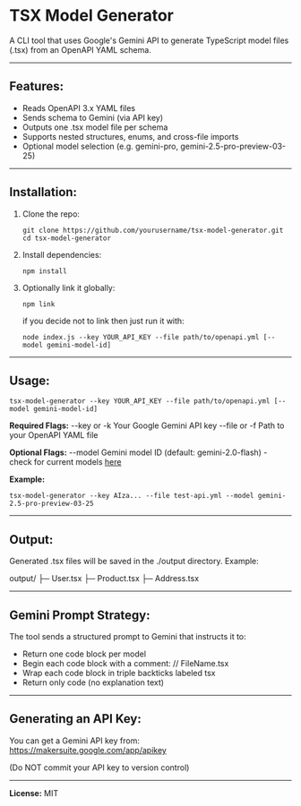 # TSX Model Generator

A CLI tool that uses Google's Gemini API to generate TypeScript model files (.tsx) from an OpenAPI YAML schema.

------------------------------------------------------------

## Features:

- Reads OpenAPI 3.x YAML files
- Sends schema to Gemini (via API key)
- Outputs one .tsx model file per schema
- Supports nested structures, enums, and cross-file imports
- Optional model selection (e.g. gemini-pro, gemini-2.5-pro-preview-03-25)

------------------------------------------------------------

## Installation:

1. Clone the repo:

   `git clone https://github.com/yourusername/tsx-model-generator.git`
   `cd tsx-model-generator`

2. Install dependencies:

   `npm install`

3. Optionally link it globally:

   `npm link`

    if you decide not to link then just run it with:

    `node index.js --key YOUR_API_KEY --file path/to/openapi.yml [--model gemini-model-id]`

------------------------------------------------------------

## Usage:

`tsx-model-generator --key YOUR_API_KEY --file path/to/openapi.yml [--model gemini-model-id]`

**Required Flags:**
--key or -k     Your Google Gemini API key
--file or -f    Path to your OpenAPI YAML file

**Optional Flags:**
--model         Gemini model ID (default: gemini-2.0-flash) - check for current models [here](https://ai.google.dev/gemini-api/docs/models#model-variations)

**Example:**

`tsx-model-generator --key AIza... --file test-api.yml --model gemini-2.5-pro-preview-03-25`

------------------------------------------------------------

## Output:

Generated .tsx files will be saved in the ./output directory. Example:

output/
├─ User.tsx
├─ Product.tsx
├─ Address.tsx

------------------------------------------------------------

## Gemini Prompt Strategy:

The tool sends a structured prompt to Gemini that instructs it to:
- Return one code block per model
- Begin each code block with a comment: // FileName.tsx
- Wrap each code block in triple backticks labeled tsx
- Return only code (no explanation text)

------------------------------------------------------------

## Generating an API Key:

You can get a Gemini API key from: https://makersuite.google.com/app/apikey

(Do NOT commit your API key to version control)

------------------------------------------------------------

**License:**
MIT
